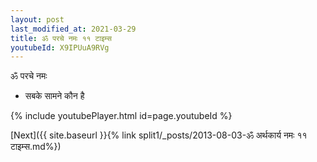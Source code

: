 ```yaml
---
layout: post
last_modified_at: 2021-03-29
title: ॐ परचे नमः ११ टाइम्स
youtubeId: X9IPUuA9RVg
---
```

 
 
 ॐ परचे नमः  
 
 -  सबके सामने कौन है 
 
  
 
  
 
 
 
 
 
 


{% include youtubePlayer.html id=page.youtubeId %}
 
[Next]({{ site.baseurl }}{% link  split1/_posts/2013-08-03-ॐ अर्थकार्य नमः ११ टाइम्स.md%})
 

